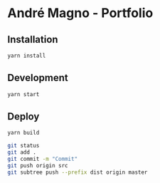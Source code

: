 # André Magno - Portfolio


## Installation
```bash
yarn install
```

## Development
```bash
yarn start
```

## Deploy
```bash
yarn build
```

```bash
git status
git add .
git commit -m "Commit"
git push origin src
git subtree push --prefix dist origin master
```
